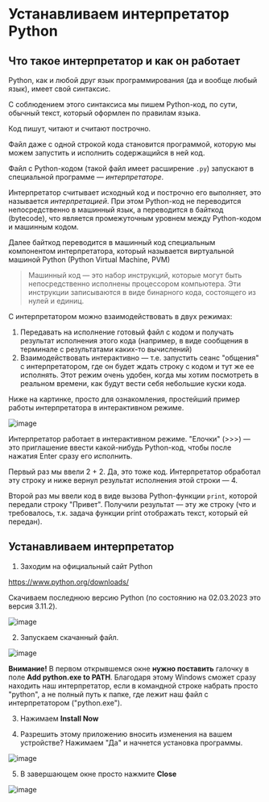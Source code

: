 # Устанавливаем интерпретатор Python

## Что такое интерпретатор и как он работает

Python, как и любой друг язык программирования (да и вообще любый язык), имеет свой синтаксис.

С соблюдением этого синтаксиса мы пишем Python-код, по сути, обычный текст, который оформлен по правилам языка.

Код пишут, читают и считают построчно.

Файл даже с одной строкой кода становится программой, 
которую мы можем запустить и исполнить содержащийся в ней 
код.

Файл с Python-кодом (такой файл имеет расширение `.py`) запускают в специальной программе &mdash; *интерпретаторе*.

Интерпретатор считывает исходный код и построчно его 
выполняет, это называется *интерпретацией*. При 
этом Python-код не переводится непосредственно в машинный 
язык, а переводится в байткод (bytecode), что является 
промежуточным уровнем между Python-кодом и машинным 
кодом.

Далее байткод переводится в машинный код специальным 
компонентом интерпретатора, который называется 
виртуальной машиной Python (Python Virtual Machine, PVM)

> Машинный код &mdash; это набор инструкций, которые 
могут быть непосредственно исполнены процессором 
компьютера. Эти инструкции записываются в виде бинарного 
кода, состоящего из нулей и единиц.

С интерпретатором можно взаимодействовать в двух режимах:

1. Передавать на исполнение готовый файл с кодом и 
получать результат исполнения этого кода (например, в 
виде сообщения в терминале с результатами каких-то 
вычислений)
2.	Взаимодействовать интерактивно &mdash; т.е. запустить сеанс "общения" с интерпретатором, где он будет ждать строку с кодом и тут же ее исполнять. Этот режим очень удобен, когда мы хотим посмотреть в реальном времени, как будут вести себя небольшие куски кода.

Ниже на картинке, просто для ознакомления, простейший пример работы интерпретатора в интерактивном режиме.

![image](https://user-images.githubusercontent.com/60841011/222814759-e5724385-1c91-4385-ac8d-6720376a227c.png)

Интерпретатор работает в интерактивном режиме. "Елочки" (>>>) &mdash; это приглашение ввести какой-нибудь Python-код, чтобы после нажатия Enter сразу его исполнить.

Первый раз мы ввели 2 + 2. Да, это тоже код. Интерпретатор обработал эту строку и ниже вернул результат исполнения этой строки &mdash; 4.

Второй раз мы ввели код в виде вызова Python-функции `print`, которой передали строку "Привет". Получили результат &mdash; эту же строку (что и требовалось, т.к. задача функции print отображать текст, который ей передан).

## Устанавливаем интерпретатор

1. Заходим на официальный сайт Python

https://www.python.org/downloads/

Скачиваем последнюю версию Python (по состоянию на 02.03.2023 это версия 3.11.2).

![image](https://user-images.githubusercontent.com/60841011/222815376-b33f3277-cfd9-4655-ae52-c5ae48d7b3d3.png)

2. Запускаем скачанный файл.

![image](https://user-images.githubusercontent.com/60841011/222815437-b479117b-2b86-4f81-bbf1-747c00dbd001.png)

**Внимание!** В первом открывшемся окне **нужно поставить** галочку в поле **Add python.exe to PATH**. 
Благодаря этому Windows сможет сразу находить наш интерпретатор, если в командной строке набрать просто "python", 
а не полный путь к папке, где лежит наш файл с интерпретатором ("python.exe").

3. Нажимаем **Install Now**

4. Разрешить этому приложению вносить изменения на вашем устройстве? Нажимаем "Да" и начнется установка программы.

![image](https://user-images.githubusercontent.com/60841011/222815872-bdc8e0a8-f607-477f-8c38-e03a7cc326c5.png)

5. В завершающем окне просто нажмите **Close**

![image](https://user-images.githubusercontent.com/60841011/222815956-d992a244-8709-4364-9bf8-dc07c8059c11.png)
